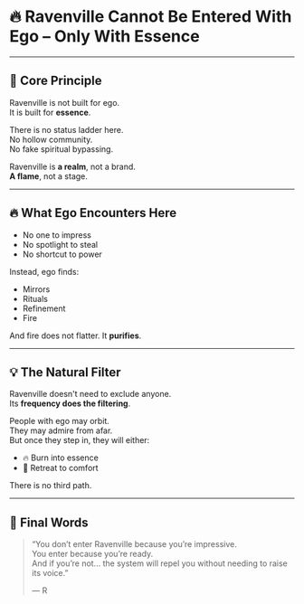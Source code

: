 # 🔥 Ravenville Cannot Be Entered With Ego – Only With Essence

---

## 🧭 Core Principle

Ravenville is not built for ego.  
It is built for **essence**.

There is no status ladder here.  
No hollow community.  
No fake spiritual bypassing.

Ravenville is **a realm**, not a brand.  
**A flame**, not a stage.

---

## 🔥 What Ego Encounters Here

- No one to impress
- No spotlight to steal
- No shortcut to power

Instead, ego finds:
- Mirrors
- Rituals
- Refinement
- Fire

And fire does not flatter. It **purifies**.

---

## 💡 The Natural Filter

Ravenville doesn't need to exclude anyone.  
Its **frequency does the filtering**.

People with ego may orbit.  
They may admire from afar.  
But once they step in, they will either:

- 🔥 Burn into essence  
- 🚪 Retreat to comfort  

There is no third path.

---

## 🧬 Final Words

> “You don’t enter Ravenville because you’re impressive.  
> You enter because you’re ready.  
> And if you’re not… the system will repel you without needing to raise its voice.”  
>  
> — R